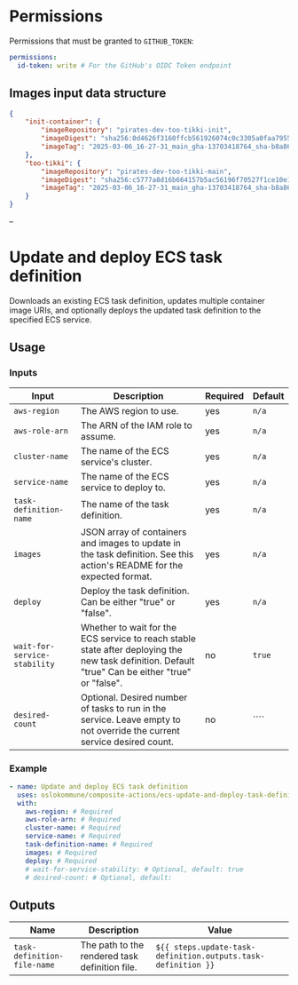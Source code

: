 # Permissions

Permissions that must be granted to `GITHUB_TOKEN`:

```yml
permissions:
  id-token: write # For the GitHub's OIDC Token endpoint
```

## Images input data structure

```json
{
    "init-container": {
        "imageRepository": "pirates-dev-too-tikki-init",
        "imageDigest": "sha256:0d4626f3160ffcb561926074c0c3305a0faa7955",
        "imageTag": "2025-03-06_16-27-31_main_gha-13703418764_sha-b8a861e"
    },
    "too-tikki": {
        "imageRepository": "pirates-dev-too-tikki-main",
        "imageDigest": "sha256:c5777a8d16b664157b5ac56196f70527f1ce10e1",
        "imageTag": "2025-03-06_16-27-31_main_gha-13703418764_sha-b8a861e"
    }
}
```

<!-- BOILERPLATE BEGIN -->
<!-- Generated by running `make docs` from the project root -->–

# Update and deploy ECS task definition

Downloads an existing ECS task definition, updates multiple container image URIs, and optionally deploys the updated task definition to the specified ECS service.

## Usage

### Inputs

|           Input            |                                                                   Description                                                                    |Required|Default |
|----------------------------|--------------------------------------------------------------------------------------------------------------------------------------------------|--------|--------|
|`aws-region`                |The AWS region to use.                                                                                                                            |yes     |``n/a`` |
|`aws-role-arn`              |The ARN of the IAM role to assume.                                                                                                                |yes     |``n/a`` |
|`cluster-name`              |The name of the ECS service's cluster.                                                                                                            |yes     |``n/a`` |
|`service-name`              |The name of the ECS service to deploy to.                                                                                                         |yes     |``n/a`` |
|`task-definition-name`      |The name of the task definition.                                                                                                                  |yes     |``n/a`` |
|`images`                    |JSON array of containers and images to update in the task definition. See this action's README for the expected format.                           |yes     |``n/a`` |
|`deploy`                    |Deploy the task definition. Can be either "true" or "false".                                                                                      |yes     |``n/a`` |
|`wait-for-service-stability`|Whether to wait for the ECS service to reach stable state after deploying the new task definition. Default "true" Can be either "true" or "false".|no      |``true``|
|`desired-count`             |Optional. Desired number of tasks to run in the service. Leave empty to not override the current service desired count.                           |no      |````    |

### Example

```yaml
- name: Update and deploy ECS task definition
  uses: oslokommune/composite-actions/ecs-update-and-deploy-task-definition@main
  with:
    aws-region: # Required
    aws-role-arn: # Required
    cluster-name: # Required
    service-name: # Required
    task-definition-name: # Required
    images: # Required
    deploy: # Required
    # wait-for-service-stability: # Optional, default: true
    # desired-count: # Optional, default: 
```

## Outputs

|           Name            |                 Description                  |                             Value                             |
|---------------------------|----------------------------------------------|---------------------------------------------------------------|
|`task-definition-file-name`|The path to the rendered task definition file.|``${{ steps.update-task-definition.outputs.task-definition }}``|



<!-- BOILERPLATE END -->